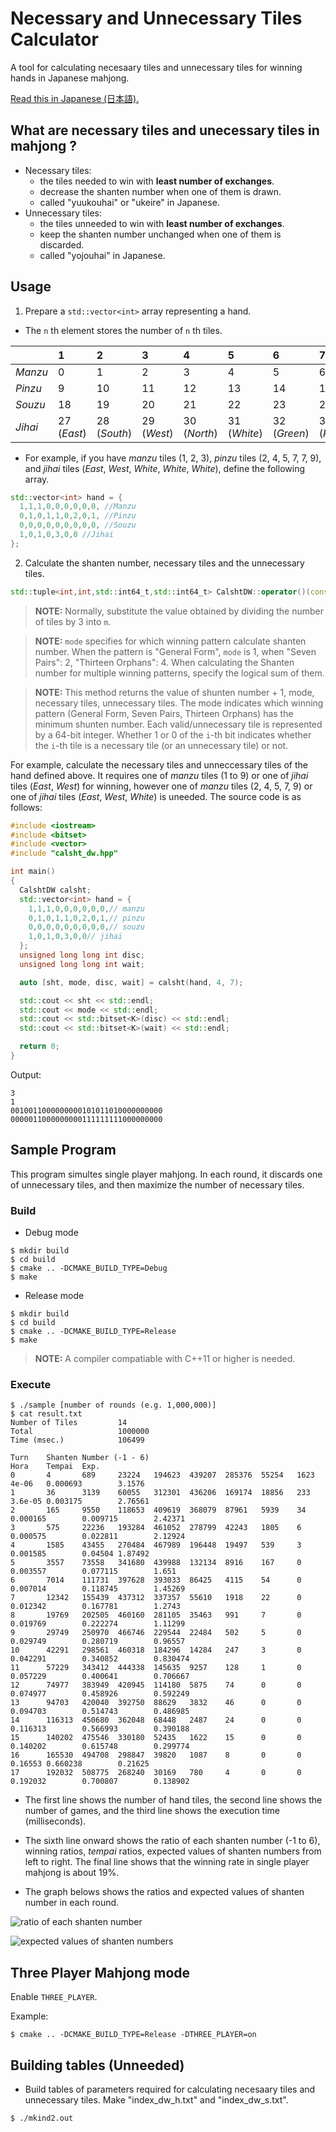 # Necessary and Unnecessary Tiles Calculator
A tool for calculating necesaary tiles and unnecessary tiles for winning hands in Japanese mahjong.

[Read this in Japanese (日本語).](README.ja.md)

## What are necessary tiles and unecessary tiles in mahjong ?
- Necessary tiles:
  - the tiles needed to win with **least number of exchanges**.
  - decrease the shanten number when one of them is drawn.
  - called "yuukouhai" or "ukeire" in Japanese.
- Unnecessary tiles:
  - the tiles unneeded to win with **least number of exchanges**.
  - keep the shanten number unchanged when one of them is discarded.
  - called "yojouhai" in Japanese.

## Usage
1. Prepare a `std::vector<int>` array representing a hand.
- The `n` th element stores the number of `n` th tiles.

||1|2|3|4|5|6|7|8|9|
|:--|:--|:--|:--|:--|:--|:--|:--|:--|:--|
|*Manzu*|0|1|2|3|4|5|6|7|8|
|*Pinzu*|9|10|11|12|13|14|15|16|17|
|*Souzu*|18|19|20|21|22|23|24|25|26|
|*Jihai*|27 (*East*)|28 (*South*)|29 (*West*)|30 (*North*)|31 (*White*)|32 (*Green*)|33 (*Red*)|||

- For example, if you have *manzu* tiles (1, 2, 3), *pinzu* tiles (2, 4, 5, 7, 7, 9), and *jihai* tiles (*East*, *West*, *White*, *White*, *White*), define the following array.

```cpp
std::vector<int> hand = {
  1,1,1,0,0,0,0,0,0, //Manzu
  0,1,0,1,1,0,2,0,1, //Pinzu
  0,0,0,0,0,0,0,0,0, //Souzu
  1,0,1,0,3,0,0 //Jihai
};
```

2. Calculate the shanten number, necessary tiles and the unnecessary tiles.
```cpp
std::tuple<int,int,std::int64_t,std::int64_t> CalshtDW::operator()(const std::vector<int>& hand, int m, int mode)
```

> **NOTE:** Normally, substitute the value obtained by dividing the number of tiles by 3 into `m`.

> **NOTE:** `mode` specifies for which winning pattern calculate shanten number. When the pattern is "General Form", `mode` is 1, when "Seven Pairs": 2, "Thirteen Orphans": 4. When calculating the Shanten number for multiple winning patterns, specify the logical sum of them.

> **NOTE:** This method returns the value of shunten number + 1, mode, necessary tiles, unnecessary tiles. The mode indicates which winning pattern (General Form, Seven Pairs, Thirteen Orphans) has the minimum shunten number. Each valid/unnecessary tile is represented by a 64-bit integer. Whether 1 or 0 of the `i`-th bit indicates whether the `i`-th tile is a necessary tile (or an unnecessary tile) or not.

For example, calculate the necessary tiles and unneccessary tiles of the hand defined above. It requires one of *manzu* tiles (1 to 9) or one of *jihai* tiles (*East*, *West*) for winning, however one of *manzu* tiles (2, 4, 5, 7, 9) or one of  *jihai* tiles (*East*, *West*, *White*) is uneeded. The source code is as follows:

```cpp
#include <iostream>
#include <bitset>
#include <vector>
#include "calsht_dw.hpp"

int main()
{
  CalshtDW calsht;
  std::vector<int> hand = {
    1,1,1,0,0,0,0,0,0,// manzu
    0,1,0,1,1,0,2,0,1,// pinzu
    0,0,0,0,0,0,0,0,0,// souzu
    1,0,1,0,3,0,0// jihai
  };
  unsigned long long int disc;
  unsigned long long int wait;

  auto [sht, mode, disc, wait] = calsht(hand, 4, 7);

  std::cout << sht << std::endl;
  std::cout << mode << std::endl;
  std::cout << std::bitset<K>(disc) << std::endl;
  std::cout << std::bitset<K>(wait) << std::endl;

  return 0;
}
```
Output:
```
3
1
0010011000000000101011010000000000
0000011000000000111111111000000000
```

## Sample Program
This program simultes single player mahjong. In each round, it discards one of unnecessary tiles, and then maximize the number of necessary tiles.

### Build
- Debug mode
```
$ mkdir build
$ cd build
$ cmake .. -DCMAKE_BUILD_TYPE=Debug
$ make
```

- Release mode
```
$ mkdir build
$ cd build
$ cmake .. -DCMAKE_BUILD_TYPE=Release
$ make
```
> **NOTE:** A compiler compatiable with C++11 or higher is needed.

### Execute
```
$ ./sample [number of rounds (e.g. 1,000,000)]
$ cat result.txt
Number of Tiles         14
Total                   1000000
Time (msec.)            106499

Turn    Shanten Number (-1 - 6)                                         Hora    Tempai  Exp.
0       4       689     23224   194623  439207  285376  55254   1623    4e-06   0.000693        3.1576
1       36      3139    60055   312301  436206  169174  18856   233     3.6e-05 0.003175        2.76561
2       165     9550    118653  409619  368079  87961   5939    34      0.000165        0.009715        2.42371
3       575     22236   193284  461052  278799  42243   1805    6       0.000575        0.022811        2.12924
4       1585    43455   270484  467989  196448  19497   539     3       0.001585        0.04504 1.87492
5       3557    73558   341680  439988  132134  8916    167     0       0.003557        0.077115        1.651
6       7014    111731  397628  393033  86425   4115    54      0       0.007014        0.118745        1.45269
7       12342   155439  437312  337357  55610   1918    22      0       0.012342        0.167781        1.2743
8       19769   202505  460160  281105  35463   991     7       0       0.019769        0.222274        1.11299
9       29749   250970  466746  229544  22484   502     5       0       0.029749        0.280719        0.96557
10      42291   298561  460318  184296  14284   247     3       0       0.042291        0.340852        0.830474
11      57229   343412  444338  145635  9257    128     1       0       0.057229        0.400641        0.706667
12      74977   383949  420945  114180  5875    74      0       0       0.074977        0.458926        0.592249
13      94703   420040  392750  88629   3832    46      0       0       0.094703        0.514743        0.486985
14      116313  450680  362048  68448   2487    24      0       0       0.116313        0.566993        0.390188
15      140202  475546  330180  52435   1622    15      0       0       0.140202        0.615748        0.299774
16      165530  494708  298847  39820   1087    8       0       0       0.16553 0.660238        0.21625
17      192032  508775  268240  30169   780     4       0       0       0.192032        0.700807        0.138902
```

- The first line shows the number of hand tiles, the second line shows the number of games, and the third line shows the execution time (milliseconds).

- The sixth line onward shows the ratio of each shanten number (-1 to 6), winning ratios, *tempai* ratios, expected values of shanten numbers from left to right. The final line shows that the winning rate in single player mahjong is about 19%.

- The graph belows shows the ratios and expected values of shanten number in each round.

![ratio of each shanten number](ratio.png "ratio of shanten number")

![expected values of shanten numbers](expected_value.png "expected values of shanten numbers")

## Three Player Mahjong mode
Enable `THREE_PLAYER`.

Example:
```
$ cmake .. -DCMAKE_BUILD_TYPE=Release -DTHREE_PLAYER=on
```

## Building tables (Unneeded)
- Build tables of parameters required for calculating necesaary tiles and unnecessary tiles. Make "index_dw_h.txt" and "index_dw_s.txt". 

```
$ ./mkind2.out
```
